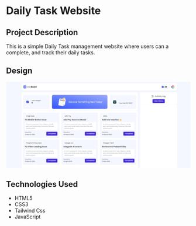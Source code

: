 
# Daily Task Website

## Project Description
This is a simple Daily Task management website where users can a complete, and track their daily tasks.

## Design 
![Daily Task Website ](preview.jpeg)
## Technologies Used
- HTML5
- CSS3
- Tailwind Css
- JavaScript
